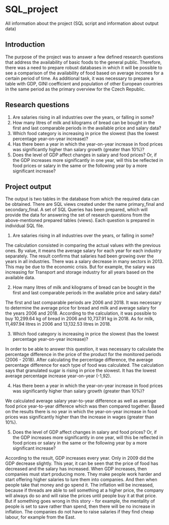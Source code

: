 # SQL_project
All information about the project (SQL script and information about output data)

## Introduction

The purpose of the project was to answer a few defined research questions that address the availability of basic foods to the general public. Therefore, there was a need to prepare robust databases in which it will be possible to see a comparison of the availability of food based on average incomes for a certain period of time. As additional task, it was necessary to prepare a table with GDP, GINI coefficient and population of other European countries in the same period as the primary overview for the Czech Republic.

## Research questions

1. Are salaries rising in all industries over the years, or falling in some?
2. How many litres of milk and kilograms of bread can be bought in the first and last comparable periods in the available price and salary data?
3. Which food category is increasing in price the slowest (has the lowest percentage year-on-year increase)?
4. Has there been a year in which the year-on-year increase in food prices was significantly higher than salary growth (greater than 10%)?
5. Does the level of GDP affect changes in salary and food prices? Or, if the GDP increases more significantly in one year, will this be reflected in food prices or salary in the same or the following year by a more significant increase?

## Project output

The output is two tables in the database from which the required data can be obtained. There are SQL views created under the name primary_final and secondary_final.
A set of SQL Queries has been prepared, which will provide the data for answering the set of research questions from the above-mentioned prepared tables (views).
Each question is prepared in individual SQL file.

1. Are salaries rising in all industries over the years, or falling in some?

The calculation consisted in comparing the actual values with the previous ones. By value, it means the average salary for each year for each industry separately.
The result confirms that salaries had been growing over the years in all industries. There was a salary decrease in many sectors in 2013. This may be due to the economic crisis. But for example, the salary was increasing for Transport and storage industry for all years based on the available data. 
 
2. How many litres of milk and kilograms of bread can be bought in the first and last comparable periods in the available price and salary data?

The first and last comparable periods are 2006 and 2018. It was necessary to determine the average price for bread and milk and average salary for the years 2006 and 2018. According to the calculation, it was possible to buy 10,299.64 kg of bread in 2006 and 10,737.91 kg in 2018. As for milk, 11,497.94 litres in 2006 and 13,132.53 litres in 2018.

3. Which food category is increasing in price the slowest (has the lowest percentage year-on-year increase)?

In order to be able to answer this question, it was necessary to calculate the percentage difference in the price of the product for the monitored periods (2006 - 2018). After calculating the percentage difference, the average percentage difference for each type of food was calculated. The calculation says that granulated sugar is rising in price the slowest. It has the lowest average percentage increase year-on-year (-1,92).

4. Has there been a year in which the year-on-year increase in food prices was significantly higher than salary growth (greater than 10%)?

We calculated average salary year-to-year difference as well as average food price year-to-year differece which was then compared together. Based on the results there is no year in which the year-on-year increase in food prices was significantly higher than the increase in wages (greater than 10%).

5. Does the level of GDP affect changes in salary and food prices? Or, if the GDP increases more significantly in one year, will this be reflected in food prices or salary in the same or the following year by a more significant increase?
   
According to the result, GDP increases every year. Only in 2009 did the GDP decrease slightly. This year, it can be seen that the price of food has decreased and the salary has increased. When GDP increases, then companies must start producing more. They make people work harder and start offering higher salaries to lure them into companies. And then when people take that money and go spend it. The inflation will be increased, because if threads are able to sell something at a higher price, the company will always do so and will raise the prices until people buy it at that price. But if something goes wrong in this story - for example, the mentality of people is set to save rather than spend, then there will be no increase in inflation. The companies do not have to raise salaries if they find cheap labour, for example from the East.
